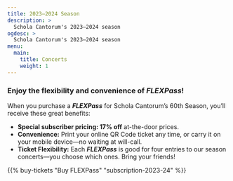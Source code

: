 ```yaml
---
title: 2023–2024 Season
description: >
  Schola Cantorum's 2023–2024 season
ogdesc: >
  Schola Cantorum's 2023–2024 season
menu:
  main:
    title: Concerts
    weight: 1
---
```


<a name="subscriptions"></a>

### Enjoy the flexibility and convenience of *FLEXPass*!

When you purchase a **_FLEXPass_** for Schola Cantorum&rsquo;s 60th Season, you&rsquo;ll receive these great benefits:

* **Special subscriber pricing: 17% off** at-the-door prices.
* **Convenience:** Print your online QR Code ticket any time, or carry it on
  your mobile device&mdash;no waiting at will-call.
* **Ticket Flexibility:** Each ***FLEXPass*** is good for four entries to our
  season concerts&mdash;you choose which ones. Bring your friends!
  
{{% buy-tickets "Buy FLEXPass" "subscription-2023-24" %}}
